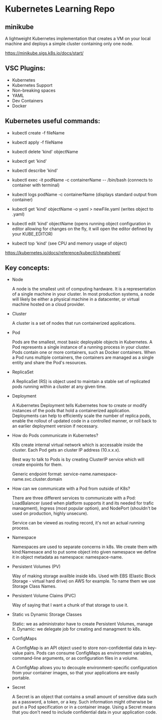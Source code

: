 # Kubernetes Learning Repo

## minikube
A lightweight Kubernetes implementation that creates a VM on your local machine and deploys a simple cluster containing only one node.

https://minikube.sigs.k8s.io/docs/start/

## VSC Plugins:
- Kubernetes
- Kubernetes Support
- Non-breaking spaces
- YAML
- Dev Containers
- Docker

## Kubernetes useful commands:
- kubectl create -f fileName
- kubectl apply -f fileName
- kubectl delete 'kind' objectName
- kubectl get 'kind'
- kubectl describe 'kind'

- kubectl exec -it podName -c containerName -- /bin/bash (connects to container with terminal)
- kubectl logs podName -c containerName (displays standard output from container)
- kubectl get 'kind' objectName -o yaml > newFile.yaml (writes object to .yaml)
- kubectl edit 'kind' objectName (opens running object configuration in editor allowing for changes on the fly, it will open the editor defined by your KUBE_EDITOR)
- kubectl top 'kind' (see CPU and memory usage of object)

https://kubernetes.io/docs/reference/kubectl/cheatsheet/

## Key concepts:
- Node

    A node is the smallest unit of computing hardware. It is a representation of a single machine in your cluster. In most production systems, a node will likely be either a physical machine in a datacenter, or virtual machine hosted on a cloud provider.

- Cluster

    A cluster is a set of nodes that run containerized applications.

- Pod

    Pods are the smallest, most basic deployable objects in Kubernetes. A Pod represents a single instance of a running process in your cluster. Pods contain one or more containers, such as Docker containers. When a Pod runs multiple containers, the containers are managed as a single entity and share the Pod's resources.

- ReplicaSet

    A ReplicaSet (RS) is object used to maintain a stable set of replicated pods running within a cluster at any given time.

- Deployment

    A Kubernetes Deployment tells Kubernetes how to create or modify instances of the pods that hold a containerized application. Deployments can help to efficiently scale the number of replica pods, enable the rollout of updated code in a controlled manner, or roll back to an earlier deployment version if necessary.

- How do Pods communicate in Kubernetes? 

    K8s create internal virtual network which is accessable inside the cluster. Each Pod gets an cluster IP address (10.x.x.x). 
    
    Best way to talk to Pods is by creating ClusterIP service which will create enpoints for them.

    Generic endpoint format: service-name.namespace-name.svc.cluster.domain

- How can we communicate with a Pod from outside of K8s?

    There are three different services to communicate with a Pod: LoadBalancer (used when platform supports it and its needed for trafic managment), Ingress (most popular option), and NodePort (shouldn't be used on production, highly unsecure).

    Service can be viewed as routing record, it's not an actual running process.

- Namespace

    Namespaces are used to separate concerns in k8s. We create them with kind:Namesace and to put some object into given namespace we define it in object metadata as namespace: namespace-name.

- Persistent Volumes (PV)

    Way of making storage availble inside k8s. Used with EBS (Elastic Block Storage - virtual hard drive) on AWS for example. To name them we use Storage Class Names.

 - Persistent Volume Claims (PVC)

    Way of saying that I want a chunk of that storage to use it.

- Static vs Dynamic Storage Classes

    Static: we as administrator have to create Persistent Volumes, manage it.
    Dynamic: we delegate job for creating and managment to k8s.

- ConfigMaps

    A ConfigMap is an API object used to store non-confidential data in key-value pairs. Pods can consume ConfigMaps as environment variables, command-line arguments, or as configuration files in a volume.

    A ConfigMap allows you to decouple environment-specific configuration from your container images, so that your applications are easily portable.

- Secret

    A Secret is an object that contains a small amount of sensitive data such as a password, a token, or a key. Such information might otherwise be put in a Pod specification or in a container image. Using a Secret means that you don't need to include confidential data in your application code.

